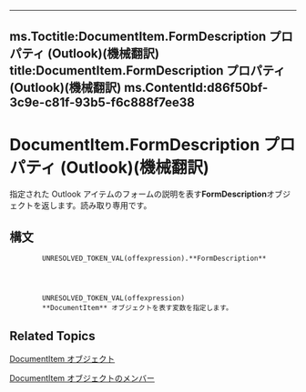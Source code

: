 

---
ms.Toctitle:DocumentItem.FormDescription プロパティ (Outlook)(機械翻訳)
title:DocumentItem.FormDescription プロパティ (Outlook)(機械翻訳)
ms.ContentId:d86f50bf-3c9e-c81f-93b5-f6c888f7ee38
---
# DocumentItem.FormDescription プロパティ (Outlook)(機械翻訳)




指定された Outlook アイテムのフォームの説明を表す**FormDescription**オブジェクトを返します。読み取り専用です。

## 構文

            UNRESOLVED_TOKEN_VAL(offexpression).**FormDescription**




            UNRESOLVED_TOKEN_VAL(offexpression)
            **DocumentItem** オブジェクトを表す変数を指定します。



## Related Topics

[DocumentItem オブジェクト](7b0a6af0-6632-3ff6-841f-5b081d0d68d8.md)

[DocumentItem オブジェクトのメンバー](2c6d563b-39cb-9cb3-3bfe-93fe595325cf.md)




